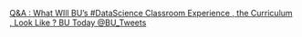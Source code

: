 [Q&A : What WIll BU’s #DataScience Classroom Experience , the Curriculum , Look Like ?   BU Today   @BU_Tweets ](https://qi.tc/qi/110056)